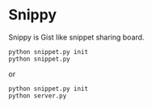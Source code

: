 Snippy
==================================

Snippy is Gist like snippet sharing board.

    python snippet.py init
    python snippet.py

or

    python snippet.py init
    python server.py
